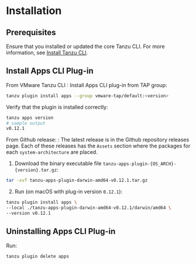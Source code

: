 # Installation

## Prerequisites

Ensure that you installed or updated the core Tanzu CLI. For more information, see
[Install Tanzu CLI](/install-tanzu-cli.hbs.md).

## Install Apps CLI Plug-in

From VMware Tanzu CLI
: Install Apps CLI plug-in from TAP group:

```bash
tanzu plugin install apps --group vmware-tap/default:<version>
```

Verify that the plugin is installed correctly:

```bash
tanzu apps version
# sample output
v0.12.1
```

From Github release:
: The latest release is in the Github repository releases page.
    Each of these releases has the `Assets` section where the packages for each `system-architecture`
    are placed.

1. Download the binary executable file `tanzu-apps-plugin-{OS_ARCH}-{version}.tar.gz`:

```bash
tar -xvf tanzu-apps-plugin-darwin-amd64-v0.12.1.tar.gz
```

2. Run (on macOS with plug-in version `0.12.1`):

```bash
tanzu plugin install apps \
--local ./tanzu-apps-plugin-darwin-amd64-v0.12.1/darwin/amd64 \
--version v0.12.1
```

## Uninstalling Apps CLI Plug-in

Run:

```bash
tanzu plugin delete apps
```
